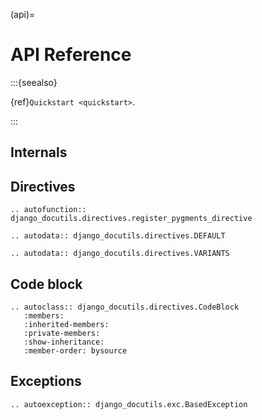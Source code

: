(api)=

# API Reference

:::{seealso}

{ref}`Quickstart <quickstart>`.

:::

## Internals

## Directives

```{eval-rst}
.. autofunction:: django_docutils.directives.register_pygments_directive
```

```{eval-rst}
.. autodata:: django_docutils.directives.DEFAULT
```

```{eval-rst}
.. autodata:: django_docutils.directives.VARIANTS
```

## Code block

```{eval-rst}
.. autoclass:: django_docutils.directives.CodeBlock
   :members:
   :inherited-members:
   :private-members:
   :show-inheritance:
   :member-order: bysource
```

## Exceptions

```{eval-rst}
.. autoexception:: django_docutils.exc.BasedException
```
